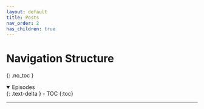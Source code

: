 ```yaml
---
layout: default
title: Posts
nav_order: 2
has_children: true
---
```


# Navigation Structure
{: .no_toc }

<details open markdown="block">
  <summary>
    Episodes
  </summary>
  {: .text-delta }
- TOC
{:toc}
</details>

---
